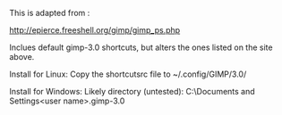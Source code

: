 This is adapted from :

http://epierce.freeshell.org/gimp/gimp_ps.php

Inclues default gimp-3.0 shortcuts, but alters the ones listed on the site above.

Install for Linux:
Copy the shortcutsrc file to ~/.config/GIMP/3.0/

Install for Windows:
Likely directory (untested):
C:\Documents and Settings\<user name>\.gimp-3.0

